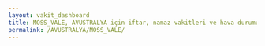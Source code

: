```yaml
---
layout: vakit_dashboard
title: MOSS_VALE, AVUSTRALYA için iftar, namaz vakitleri ve hava durumu - ilçe/eyalet seç
permalink: /AVUSTRALYA/MOSS_VALE/
---
```


<script type="text/javascript">
  var GLOBAL_COUNTRY = 'AVUSTRALYA';
  var GLOBAL_CITY = 'MOSS_VALE';
  var GLOBAL_STATE = '';
  var lat = 72;
  var lon = 21;
</script>

